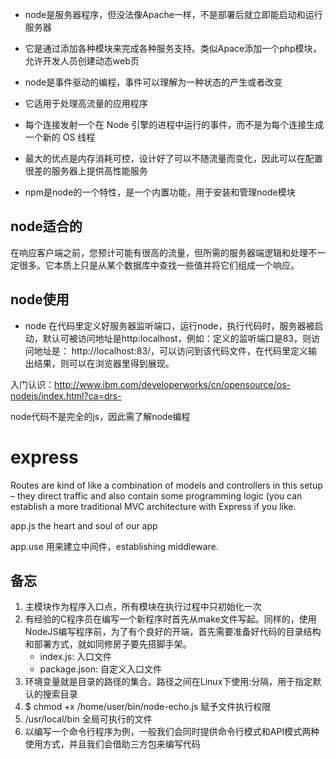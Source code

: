 - node是服务器程序，但没法像Apache一样，不是部署后就立即能启动和运行服务器
- 它是通过添加各种模块来完成各种服务支持。类似Apace添加一个php模块，允许开发人员创建动态web页
- node是事件驱动的编程，事件可以理解为一种状态的产生或者改变
- 它适用于处理高流量的应用程序
- 每个连接发射一个在 Node 引擎的进程中运行的事件，而不是为每个连接生成一个新的 OS 线程

- 最大的优点是内存消耗可控，设计好了可以不随流量而变化，因此可以在配置很差的服务器上提供高性能服务
- npm是node的一个特性，是一个内置功能，用于安装和管理node模块


node适合的
----------
在响应客户端之前，您预计可能有很高的流量，但所需的服务器端逻辑和处理不一定很多。它本质上只是从某个数据库中查找一些值并将它们组成一个响应。


node使用
--------
- node 在代码里定义好服务器监听端口，运行node，执行代码时，服务器被启动，默认可被访问地址是http:localhost，例如：定义的监听端口是83，则访问地址是：
http://localhost:83/，可以访问到该代码文件，在代码里定义输出结果，则可以在浏览器里得到展现。


入门认识：http://www.ibm.com/developerworks/cn/opensource/os-nodejs/index.html?ca=drs-


node代码不是完全的js，因此需了解node编程


express
=======
Routes 
are kind of like a combination of models and controllers in this setup – they direct traffic and also contain some programming logic (you can establish a more traditional MVC architecture with Express if you like. 

app.js
the heart and soul of our app

app.use
用来建立中间件，establishing middleware.



备忘
--------
1. 主模块作为程序入口点，所有模块在执行过程中只初始化一次
2. 有经验的C程序员在编写一个新程序时首先从make文件写起。同样的，使用NodeJS编写程序前，为了有个良好的开端，首先需要准备好代码的目录结构和部署方式，就如同修房子要先搭脚手架。
	- index.js: 入口文件
	- package.json: 自定义入口文件
3. 环境变量就是目录的路径的集合。路径之间在Linux下使用:分隔，用于指定默认的搜索目录
4. $ chmod +x /home/user/bin/node-echo.js 赋予文件执行权限
5. /usr/local/bin  全局可执行的文件
6. 以编写一个命令行程序为例，一般我们会同时提供命令行模式和API模式两种使用方式，并且我们会借助三方包来编写代码
